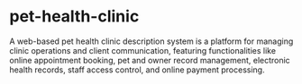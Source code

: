 # pet-health-clinic
A web-based pet health clinic description system is a platform for managing clinic operations and client communication, featuring functionalities like online appointment booking, pet and owner record management, electronic health records, staff access control, and online payment processing.
